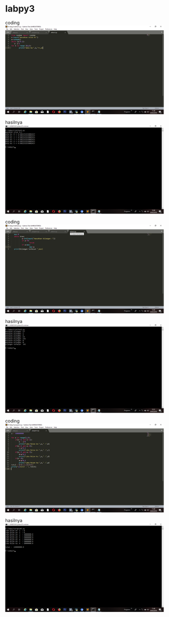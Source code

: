# labpy3
coding
![hasilnya](https://github.com/verlincezendrato/labpy3/blob/master/latihan1.png)

hasilnya
![hasilnya](https://github.com/verlincezendrato/labpy3/blob/master/hasillatihan1.png)

coding
![hasilnya](https://github.com/verlincezendrato/labpy3/blob/master/latihan2.png)

hasilnya
![hasilnya](https://github.com/verlincezendrato/labpy3/blob/master/hasillatihan2.png)

coding
![hasilnya](https://github.com/verlincezendrato/labpy3/blob/master/program1.png)

hasilnya
![hasilnya](https://github.com/verlincezendrato/labpy3/blob/master/hasilprogram1.png)